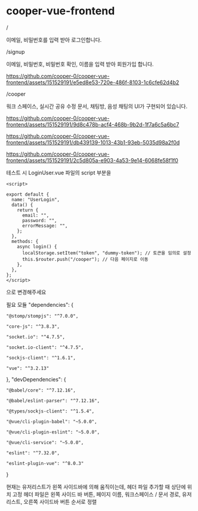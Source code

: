 # cooper-vue-frontend
/

이메일, 비밀번호를 입력 받아 로그인합니다. 

/signup

이메일, 비밀번호, 비밀번호 확인, 이름을 입력 받아 회원가입 합니다.


https://github.com/cooper-0/cooper-vue-frontend/assets/151529191/e5ed8e53-720e-486f-8103-1c6cfe62d4b2


/cooper

워크 스페이스, 실시간 공유 수정 문서, 채팅방, 음성 채팅의 UI가 구현되어 있습니다.


https://github.com/cooper-0/cooper-vue-frontend/assets/151529191/9d8c478b-acf4-468b-9b2d-1f7a6c5a6bc7


https://github.com/cooper-0/cooper-vue-frontend/assets/151529191/db439139-1013-43b1-93eb-5035d98a2f0d



https://github.com/cooper-0/cooper-vue-frontend/assets/151529191/2c5d805a-e903-4a53-9e14-6068fe58f1f0



테스트 시 LoginUser.vue 파일의 script 부분을

```
<script>

export default {
  name: "UserLogin",
  data() {
    return {
      email: "",
      password: "",
      errorMessage: "",
    };
  },
  methods: {
    async login() {
      localStorage.setItem("token", "dummy-token"); // 토큰을 임의로 설정
      this.$router.push("/cooper"); // 다음 페이지로 이동
    },
  },
};
</script>
```

으로 변경해주세요

필요 모듈
"dependencies": {

    "@stomp/stompjs": "^7.0.0",

    "core-js": "^3.8.3",

    "socket.io": "^4.7.5",

    "socket.io-client": "^4.7.5",

    "sockjs-client": "^1.6.1",

    "vue": "^3.2.13"

},
"devDependencies": {

    "@babel/core": "^7.12.16",

    "@babel/eslint-parser": "^7.12.16",

    "@types/sockjs-client": "^1.5.4",

    "@vue/cli-plugin-babel": "~5.0.0",

    "@vue/cli-plugin-eslint": "~5.0.0",

    "@vue/cli-service": "~5.0.0",

    "eslint": "^7.32.0",

    "eslint-plugin-vue": "^8.0.3"

}


현재는 유저리스트가 왼쪽 사이드바에 의해 움직이는데, 헤더 파일 추가할 때 상단에 위치 고정
헤더 파일은 왼쪽 사이드 바 버튼, 페이지 이름, 워크스페이스 / 문서 경로, 유저 리스트, 오른쪽 사이드바 버튼 순서로 정렬
